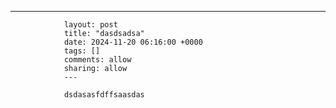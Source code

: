 ---
                layout: post
                title: "dasdsadsa"
                date: 2024-11-20 06:16:00 +0000
                tags: []
                comments: allow
                sharing: allow
                ---

                dsdasasfdffsaasdas